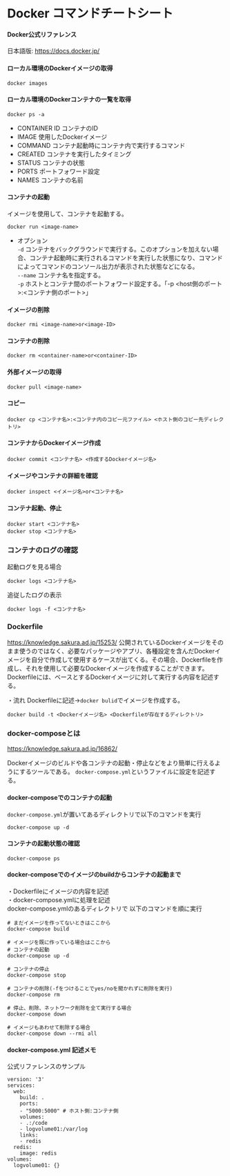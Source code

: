 # Docker コマンドチートシート

#### Docker公式リファレンス
日本語版: https://docs.docker.jp/

#### ローカル環境のDockerイメージの取得
```
docker images
```

#### ローカル環境のDockerコンテナの一覧を取得
```
docker ps -a
```

- CONTAINER ID
コンテナのID
- IMAGE
使用したDockerイメージ
- COMMAND
コンテナ起動時にコンテナ内で実行するコマンド
- CREATED
コンテナを実行したタイミング
- STATUS
コンテナの状態
- PORTS
ポートフォワード設定
- NAMES
コンテナの名前

#### コンテナの起動
イメージを使用して、コンテナを起動する。
```
docker run <image-name>
```

- オプション<br>
`-d` コンテナをバックグラウンドで実行する。このオプションを加えない場合、コンテナ起動時に実行されるコマンドを実行した状態になり、コマンドによってコマンドのコンソール出力が表示された状態などになる。<br>
`--name` コンテナ名を指定する。<br>
`-p` ホストとコンテナ間のポートフォワード設定する。「-p <host側のポート>:<コンテナ側のポート>」<br>

#### イメージの削除
```
docker rmi <image-name>or<image-ID>
```

#### コンテナの削除
```
docker rm <container-name>or<container-ID>
```

#### 外部イメージの取得
```
docker pull <image-name>
```

#### コピー
```
docker cp <コンテナ名>:<コンテナ内のコピー元ファイル> <ホスト側のコピー先ディレクトリ>
```

#### コンテナからDockerイメージ作成
```
docker commit <コンテナ名> <作成するDockerイメージ名>
```

#### イメージやコンテナの詳細を確認
```
docker inspect <イメージ名>or<コンテナ名>
```

#### コンテナ起動、停止
```
docker start <コンテナ名>
docker stop <コンテナ名>
```

### コンテナのログの確認
起動ログを見る場合
```
docker logs <コンテナ名>
```

追従したログの表示
```
docker logs -f <コンテナ名>
```

### Dockerfile
https://knowledge.sakura.ad.jp/15253/
公開されているDockerイメージをそのまま使うのではなく、必要なパッケージやアプリ、各種設定を含んだDockerイメージを自分で作成して使用するケースが出てくる。その場合、Dockerfileを作成し、それを使用して必要なDockerイメージを作成することができます。Dockerfileには、ベースとするDockerイメージに対して実行する内容を記述する。

・流れ
Dockerfileに記述→`docker bulid`でイメージを作成する。
```
docker build -t <Dockerイメージ名> <Dockerfileが存在するディレクトリ>
```

### docker-composeとは
https://knowledge.sakura.ad.jp/16862/

Dockerイメージのビルドや各コンテナの起動・停止などをより簡単に行えるようにするツールである。
`docker-compose.yml`というファイルに設定を記述する。

#### docker-composeでのコンテナの起動
`docker-compose.yml`が置いてあるディレクトリで以下のコマンドを実行
```
docker-compose up -d
```

#### コンテナの起動状態の確認
```
docker-compose ps
```

#### docker-composeでのイメージのbuildからコンテナの起動まで
・Dockerfileにイメージの内容を記述<br>
・docker-compose.ymlに処理を記述<br>
docker-compose.ymlのあるディレクトリで
以下のコマンドを順に実行
```
# まだイメージを作ってないときはここから
docker-compose build

# イメージを既に作っている場合はここから
# コンテナの起動
docker-compose up -d

# コンテナの停止
docker-compose stop

# コンテナの削除(-fをつけることでyes/noを聞かれずに削除を実行) 
docker-compose rm

# 停止、削除、ネットワーク削除を全て実行する場合
docker-compose down

# イメージもあわせて削除する場合
docker-compose down --rmi all

```

#### docker-compose.yml 記述メモ
公式リファレンスのサンプル
```
version: '3'
services:
  web:
    build: .
    ports:
    - "5000:5000" # ホスト側:コンテナ側
    volumes:
    - .:/code
    - logvolume01:/var/log
    links:
    - redis
  redis:
    image: redis
volumes:
  logvolume01: {}
```
